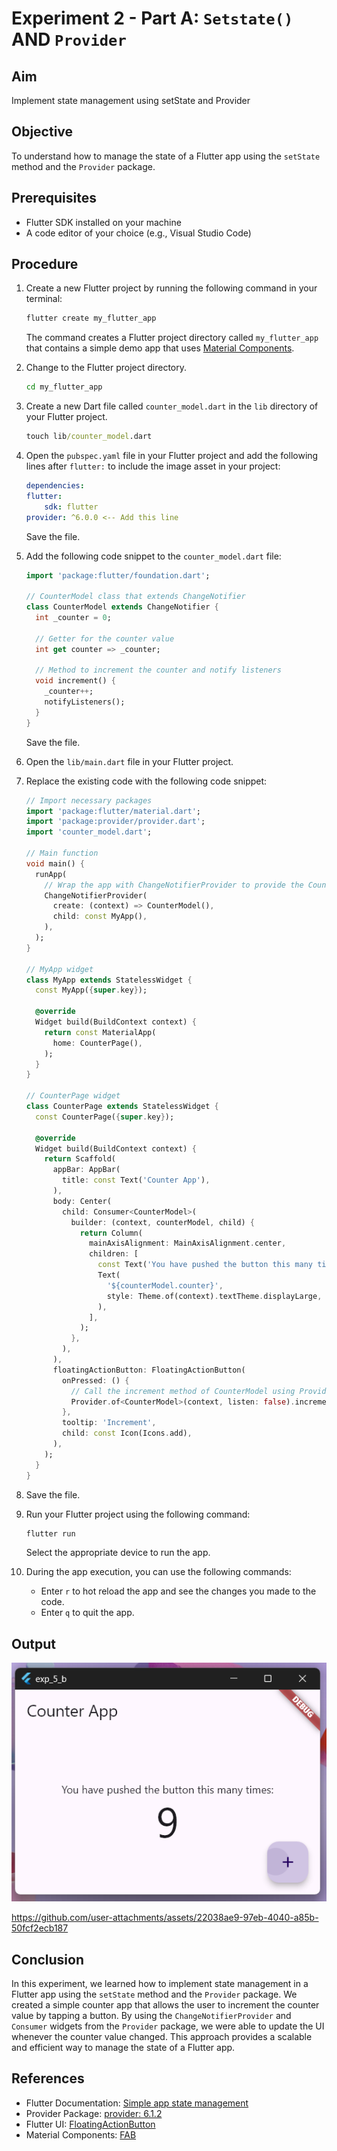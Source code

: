 # Experiment 2 - Part A:  **`Setstate()` AND `Provider`**

## Aim
Implement state management using setState and Provider

## Objective
To understand how to manage the state of a Flutter app using the `setState` method and the `Provider` package.

## Prerequisites
- Flutter SDK installed on your machine
- A code editor of your choice (e.g., Visual Studio Code)

## Procedure

1. Create a new Flutter project by running the following command in your terminal:
    ```cmd
    flutter create my_flutter_app
    ```
    The command creates a Flutter project directory called `my_flutter_app` that contains a simple demo app that uses [Material Components](https://m3.material.io/components).

2. Change to the Flutter project directory.
    ```cmd
    cd my_flutter_app
    ```
3. Create a new Dart file called `counter_model.dart` in the `lib` directory of your Flutter project.
    ```cmd
    touch lib/counter_model.dart
    ```

4. Open the `pubspec.yaml` file in your Flutter project and add the following lines after `flutter:` to include the image asset in your project:

    ```yaml
    dependencies:
    flutter:
        sdk: flutter
    provider: ^6.0.0 <-- Add this line
    ```
    Save the file.

5. Add the following code snippet to the `counter_model.dart` file:
    ```dart
    import 'package:flutter/foundation.dart';

    // CounterModel class that extends ChangeNotifier
    class CounterModel extends ChangeNotifier {
      int _counter = 0;

      // Getter for the counter value
      int get counter => _counter;

      // Method to increment the counter and notify listeners
      void increment() {
        _counter++;
        notifyListeners();
      }
    }
    ```
    Save the file.

6. Open the `lib/main.dart` file in your Flutter project.

7. Replace the existing code with the following code snippet:
    ```dart
    // Import necessary packages
    import 'package:flutter/material.dart';
    import 'package:provider/provider.dart';
    import 'counter_model.dart';

    // Main function
    void main() {
      runApp(
        // Wrap the app with ChangeNotifierProvider to provide the CounterModel
        ChangeNotifierProvider(
          create: (context) => CounterModel(),
          child: const MyApp(),
        ),
      );
    }

    // MyApp widget
    class MyApp extends StatelessWidget {
      const MyApp({super.key});

      @override
      Widget build(BuildContext context) {
        return const MaterialApp(
          home: CounterPage(),
        );
      }
    }

    // CounterPage widget
    class CounterPage extends StatelessWidget {
      const CounterPage({super.key});

      @override
      Widget build(BuildContext context) {
        return Scaffold(
          appBar: AppBar(
            title: const Text('Counter App'),
          ),
          body: Center(
            child: Consumer<CounterModel>(
              builder: (context, counterModel, child) {
                return Column(
                  mainAxisAlignment: MainAxisAlignment.center,
                  children: [
                    const Text('You have pushed the button this many times:'),
                    Text(
                      '${counterModel.counter}',
                      style: Theme.of(context).textTheme.displayLarge,
                    ),
                  ],
                );
              },
            ),
          ),
          floatingActionButton: FloatingActionButton(
            onPressed: () {
              // Call the increment method of CounterModel using Provider
              Provider.of<CounterModel>(context, listen: false).increment();
            },
            tooltip: 'Increment',
            child: const Icon(Icons.add),
          ),
        );
      }
    }
    ```

8. Save the file.

9. Run your Flutter project using the following command:
    ```cmd
    flutter run
    ```
    Select the appropriate device to run the app.

10. During the app execution, you can use the following commands:
    - Enter `r` to hot reload the app and see the changes you made to the code.
    - Enter `q` to quit the app.


## Output
![exp_5_b_output](exp_5_b_output.png)

https://github.com/user-attachments/assets/22038ae9-97eb-4040-a85b-50fcf2ecb187



## Conclusion

In this experiment, we learned how to implement state management in a Flutter app using the `setState` method and the `Provider` package. We created a simple counter app that allows the user to increment the counter value by tapping a button. By using the `ChangeNotifierProvider` and `Consumer` widgets from the `Provider` package, we were able to update the UI whenever the counter value changed. This approach provides a scalable and efficient way to manage the state of a Flutter app.

## References
- Flutter Documentation: [Simple app state management](https://docs.flutter.dev/data-and-backend/state-mgmt/simple)
- Provider Package: [provider: 6.1.2](https://pub.dev/packages/provider)
- Flutter UI: [FloatingActionButton](https://api.flutter.dev/flutter/material/FloatingActionButton-class.html)
- Material Components: [FAB](https://m3.material.io/components/floating-action-button/overview)
